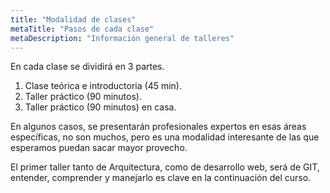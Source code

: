 ```yaml
---
title: "Modalidad de clases"
metaTitle: "Pasos de cada clase"
metaDescription: "Información general de talleres"
---
```


En cada clase se dividirá en 3 partes.

1. Clase teórica e introductoria (45 min).
2. Taller práctico (90 minutos).
3. Taller práctico (90 minutos) en casa.

En algunos casos, se presentarán profesionales expertos en esas áreas específicas, no son muchos, pero es una modalidad interesante de las que esperamos puedan sacar mayor provecho.

El primer taller tanto de Arquitectura, como de desarrollo web, será de GIT, entender, comprender y manejarlo es clave en la continuación del curso. 



